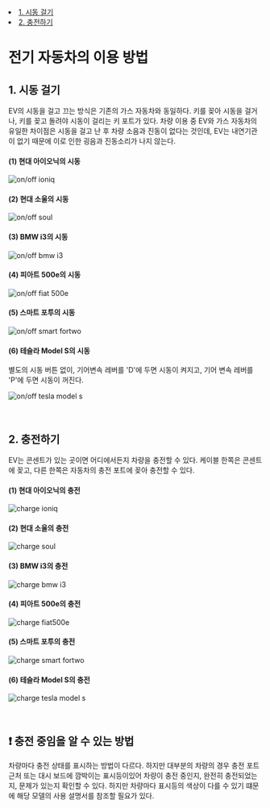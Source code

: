 <ui class="subnavi" >
    <li><a href = "#usage_on"><bold>1. 시동 걸기</bold></a></li>
    <li><a href = "#usage_charge"><bold>2. 충전하기 </bold></a></li>
</ui>

# 전기 자동차의 이용 방법

<p id = "usage_on"></p>

## 1. 시동 걸기
EV의 시동을 걸고 끄는 방식은 기존의 가스 자동차와 동일하다. 키를 꽂아 시동을 걸거나, 키를 꽂고 돌려야 시동이 걸리는 키 포트가 있다. 차량 이용 중 EV와 가스 자동차의 유일한 차이점은 시동을 걸고 난 후 차량 소음과 진동이 없다는 것인데, EV는 내연기관이 없기 때문에 이로 인한 굉음과 진동소리가 나지 않는다.

#### (1) 현대 아이오닉의 시동

![on/off ioniq](assets/img/faq_onoff_ioniq.jpg)

#### (2) 현대 소울의 시동

![on/off soul](assets/img/faq_onoff_soul.jpg)

#### (3) BMW i3의 시동

![on/off bmw i3](assets/img/faq_onoff_bmw.jpg)

#### (4) 피아트 500e의 시동

![on/off fiat 500e](assets/img/faq_onoff_fiat500.jpg)

#### (5) 스마트 포투의 시동

![on/off smart fortwo](assets/img/faq_onoff_smartfortwo.jpg)

#### (6) 테슬라 Model S의 시동
별도의 시동 버튼 없이, 기어변속 레버를 'D'에 두면 시동이 켜지고, 기어 변속 레버를 'P'에 두면 시동이 꺼진다. 

![on/off tesla model s](assets/img/faq_onoff_tesla.png)

<br>

<p id = "usage_charge"></p>

## 2. 충전하기
EV는 콘센트가 있는 곳이면 어디에서든지 차량을 충전할 수 있다. 
케이블 한쪽은 콘센트에 꽂고, 다른 한쪽은 자동차의 충전 포트에 꽂아 충전할 수 있다. 

#### (1) 현대 아이오닉의 충전

![charge ioniq](assets/img/faq_charge_ioniq.jpg)

#### (2) 현대 소울의 충전

![charge soul](assets/img/faq_charge_soul.jpg)

#### (3) BMW i3의 충전

![charge bmw i3](assets/img/faq_charge_bmw.jpg)

#### (4) 피아트 500e의 충전

![charge fiat500e](assets/img/faq_charge_fiat.jpg)

#### (5) 스마트 포투의 충전

![charge smart fortwo](assets/img/faq_charge_fortwo.jpg)

#### (6) 테슬라 Model S의 충전

![charge tesla model s](assets/img/faq_charge_tesla.jpg)

<br>

## ❗ 충전 중임을 알 수 있는 방법
차량마다 충전 상태를 표시하는 방법이 다르다. 하지만 대부분의 차량의 경우 충전 포트 근처 또는 대시 보드에 깜박이는 표시등이있어 차량이 충전 중인지, 완전히 충전되었는지, 문제가 있는지 확인할 수 있다. 
하지만 차량마다 표시등의 색상이 다를 수 있기 떄문에 해당 모델의 사용 설명서를 참조할 필요가 있다. 
